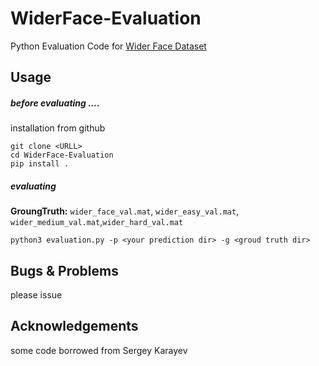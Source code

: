 # WiderFace-Evaluation
Python Evaluation Code for [Wider Face Dataset](http://mmlab.ie.cuhk.edu.hk/projects/WIDERFace/)


## Usage


##### before evaluating ....

installation from github

````
git clone <URLL>
cd WiderFace-Evaluation
pip install .
````

##### evaluating

**GroungTruth:** `wider_face_val.mat`, `wider_easy_val.mat`, `wider_medium_val.mat`,`wider_hard_val.mat`

````
python3 evaluation.py -p <your prediction dir> -g <groud truth dir>
````

## Bugs & Problems
please issue

## Acknowledgements

some code borrowed from Sergey Karayev
